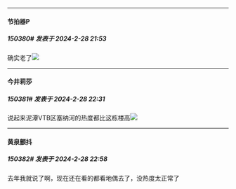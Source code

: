﻿
*****

####  节拍器P  
##### 150380#       发表于 2024-2-28 21:53

确实老了<img src="https://static.saraba1st.com/image/smiley/face2017/003.png" referrerpolicy="no-referrer">


*****

####  今井莉莎  
##### 150381#       发表于 2024-2-28 22:31

说起来泥潭VTB区塞纳河的热度都比这栋楼高<img src="https://static.saraba1st.com/image/smiley/face2017/068.png" referrerpolicy="no-referrer">


*****

####  黄泉颤抖  
##### 150382#       发表于 2024-2-28 22:58

去年我就说了啊，现在还在看的都看地偶去了，没热度太正常了

